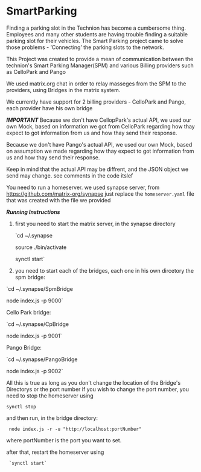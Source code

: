 # SmartParking
Finding a parking slot in the Technion has become a cumbersome thing. Employees and many other students are having trouble finding a suitable parking slot for their vehicles.
The Smart Parking project came to solve those problems - ‘Connecting’ the parking slots to the network.

This Project was created to provide a mean of communication between the technion's Smart Parking Manager(SPM) and various Billing providers such as CelloPark and Pango

We used matrix.org chat in order to relay masseges from the SPM to the providers, using Bridges in the matrix system.

We currently have support for 2 billing providers - CelloPark and Pango, each provider have his own bridge

***IMPORTANT***
Because we don't have CellopPark's actual API, we used our own Mock, based on information we got from CelloPark regarding how thay expect to got information from us and how thay send their response.

Because we don't have Pango's actual API, we used our own Mock, based on assumption we made regarding how thay expect to got information from us and how thay send their response.

Keep in mind that the actual API may be diffrent, and the JSON object we send may change. see comments in the code itslef



You need to run a homeserver. we used synapse server, from https://github.com/matrix-org/synapse
just replace the `homeserver.yaml` file that was created with the file we provided

***Running Instructions***
1. first you need to start the matrix server, in the synapse directory

    `cd ~/.synapse
    
    source ./bin/activate
    
    synctl start`
    
2. you need to start each of the bridges, each one in his own dircetory
the spm bridge:

  `cd ~/.synapse/SpmBridge
  
  node index.js -p 9000`
  
Cello Park bridge:

  `cd ~/.synapse/CpBridge
  
  node index.js -p 9001`
  
Pango Bridge:

  `cd ~/.synapse/PangoBridge
  
  node index.js -p 9002`
  
All this is true as long as you don't change the location of the Bridge's Directorys or the port number
if you wish to change the port number, you need to stop the homeserver using

   `synctl stop`
   
and then run, in the bridge directory:

   ` node index.js -r -u "http://localhost:portNumber"`
   
where portNumber is the port you want to set.

after that, restart the homeserver using

     `synctl start`
 

